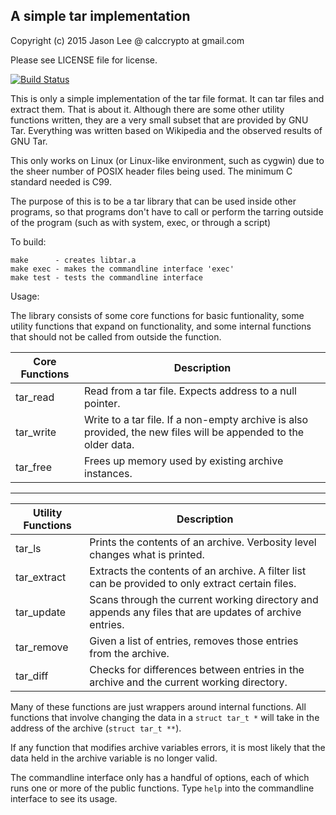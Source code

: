 ## A simple tar implementation

Copyright (c) 2015 Jason Lee @ calccrypto at gmail.com

Please see LICENSE file for license.

[![Build Status](https://travis-ci.com/calccrypto/tar.svg?branch=master)](https://travis-ci.com/calccrypto/tar)

This is only a simple implementation of the tar file format.
It can tar files and extract them. That is about it. Although
there are some other utility functions written, they are a very
small subset that are provided by GNU Tar. Everything was written
based on Wikipedia and the observed results of GNU Tar.

This only works on Linux (or Linux-like environment, such as cygwin)
due to the sheer number of POSIX header files being used. The minimum
C standard needed is C99.

The purpose of this is to be a tar library that can be used
inside other programs, so that programs don't have to call
or perform the tarring outside of the program (such as with
system, exec, or through a script)

To build:

    make      - creates libtar.a
    make exec - makes the commandline interface 'exec'
    make test - tests the commandline interface

Usage:

  The library consists of some core functions for basic funtionality,
  some utility functions that expand on functionality, and some internal
  functions that should not be called from outside the function.

  Core Functions    | Description
 -------------------|---------------------------
  tar_read          | Read from a tar file. Expects address to a null pointer.
  tar_write         | Write to a tar file. If a non-empty archive is also provided, the new files will be appended to the older data.
  tar_free          | Frees up memory used by existing archive instances.
 -------------------------
  Utility Functions | Description
 -------------------|-------------------------
  tar_ls            | Prints the contents of an archive. Verbosity level changes what is printed.
  tar_extract       | Extracts the contents of an archive. A filter list can be provided to only extract certain files.
  tar_update        | Scans through the current working directory and appends any files that are updates of archive entries.
  tar_remove        | Given a list of entries, removes those entries from the archive.
  tar_diff          | Checks for differences between entries in the archive and the current working directory.

  Many of these functions are just wrappers around internal functions.
  All functions that involve changing the data in a `struct tar_t *` will
  take in the address of the archive (`struct tar_t **`).

  If any function that modifies archive variables errors, it is most
  likely that the data held in the archive variable is no longer valid.

The commandline interface only has a handful of options, each of which
runs one or more of the public functions. Type `help` into the commandline
interface to see its usage.
